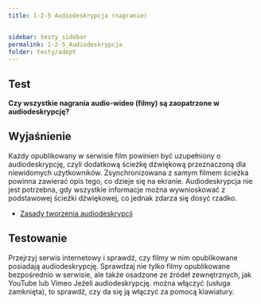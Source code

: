 ```yaml
---
title: 1-2-5 Audiodeskrypcja (nagranie)


sidebar: testy_sidebar
permalink: 1-2-5_Audiodeskrypcja
folder: testy/adept
---
```


## Test
**Czy wszystkie nagrania audio-wideo (filmy) są zaopatrzone w audiodeskrypcję?**

## Wyjaśnienie
Każdy opublikowany w serwisie film powinien być uzupełniony o audiodeskrypcję, czyli dodatkową ścieżkę dźwiękową przeznaczoną dla niewidomych użytkowników. Zsynchronizowana z samym filmem ścieżka powinna zawierać opis tego, co dzieje się na ekranie. Audiodeskrypcja nie jest potrzebna, gdy wszystkie informacje można wywnioskować z podstawowej ścieżki dźwiękowej, co jednak zdarza się dosyć rzadko.
-	[Zasady tworzenia audiodeskrypcji](http://dzieciom.pl/wp-content/uploads/2012/09/Audiodeskrypcja-zasady-tworzenia.pdf)

## Testowanie
Przejrzyj serwis internetowy i sprawdź, czy filmy w nim opublikowane posiadają audiodeskrypcję. Sprawdzaj nie tylko filmy opublikowane bezpośrednio w serwisie, ale także osadzone ze źródeł zewnętrznych, jak YouTube lub Vimeo Jeżeli audiodeskrypcję. można włączyć (usługa zamknięta), to sprawdź, czy da się ją włączyć za pomocą klawiatury.


